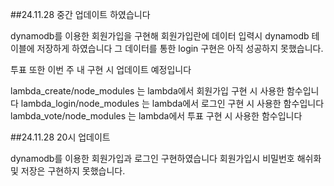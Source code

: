 ##24.11.28 중간 업데이트 하였습니다 <br>

dynamodb를 이용한 회원가입을 구현해 회원가입란에 데이터 입력시 dynamodb 테이블에 저장하게 하였습니다
그 데이터를 통한 login 구현은 아직 성공하지 못했습니다.

투표 또한 이번 주 내 구현 시 업데이트 예정입니다

lambda_create/node_modules 는 lambda에서 회원가입 구현 시 사용한 함수입니다
lambda_login/node_modules 는 lambda에서 로그인 구현 시 사용한 함수입니다
lambda_vote/node_modules 는 lambda에서 투표 구현 시 사용한 함수입니다


##24.11.28 20시 업데이트 <br>

dynamodb를 이용한 회원가입과 로그인 구현하였습니다
회원가입시 비밀번호 해쉬화 및 저장은 구현하지 못했습니다.